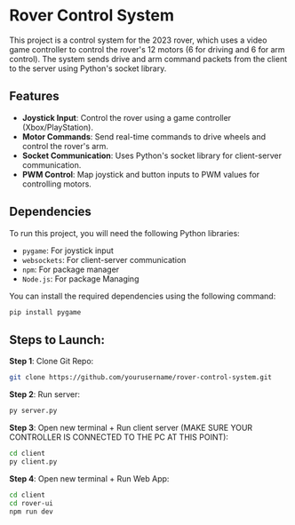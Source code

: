 # Rover Control System

This project is a control system for the 2023 rover, which uses a video game controller to control the rover's 12 motors (6 for driving and 6 for arm control). The system sends drive and arm command packets from the client to the server using Python's socket library.

## Features
- **Joystick Input**: Control the rover using a game controller (Xbox/PlayStation).
- **Motor Commands**: Send real-time commands to drive wheels and control the rover's arm.
- **Socket Communication**: Uses Python's socket library for client-server communication.
- **PWM Control**: Map joystick and button inputs to PWM values for controlling motors.

## Dependencies
To run this project, you will need the following Python libraries:

- `pygame`: For joystick input
- `websockets`: For client-server communication
- `npm`: For package manager
- `Node.js`: For package Managing

You can install the required dependencies using the following command:

```bash
pip install pygame
```
## Steps to Launch:
**Step 1**: Clone Git Repo:
```bash
git clone https://github.com/yourusername/rover-control-system.git
```
**Step 2**: Run server:
```bash
py server.py
```
**Step 3**: Open new terminal + Run client server (MAKE SURE YOUR CONTROLLER IS CONNECTED TO THE PC AT THIS POINT):
```bash
cd client
py client.py
```

**Step 4**: Open new terminal + Run Web App:
```bash
cd client
cd rover-ui
npm run dev
```
